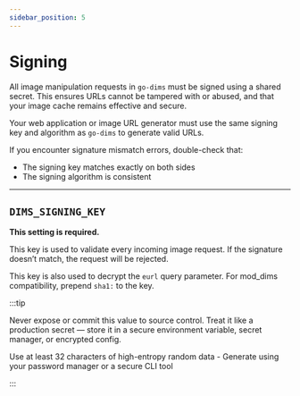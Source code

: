 ```yaml
--- 
sidebar_position: 5 
---
```


# Signing

All image manipulation requests in `go-dims` must be signed using a shared secret. This ensures URLs
cannot be tampered with or abused, and that your image cache remains effective and secure.

Your web application or image URL generator must use the same signing key and algorithm as `go-dims`
to generate valid URLs.

If you encounter signature mismatch errors, double-check that: 
- The signing key matches exactly on both sides 
- The signing algorithm is consistent

---

## `DIMS_SIGNING_KEY`

**This setting is required.**

This key is used to validate every incoming image request. If the signature doesn’t match, the
request will be rejected.

This key is also used to decrypt the `eurl` query parameter. For mod_dims compatibility, prepend
`sha1:` to the key.

:::tip

Never expose or commit this value to source control. Treat it like a production secret — store it in
a secure environment variable, secret manager, or encrypted config.

Use at least 32 characters of high-entropy random data - Generate using your password manager or a secure CLI tool

:::

